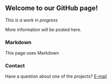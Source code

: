 #
#
#
#

## Welcome to our GitHub page!

*This is a work in progress*

More information will be posted here.

### Markdown

This page uses Markdown 

### Contact

Have a question about one of the projects? [E-mail](mailto:darrell@nokecodes.org)
